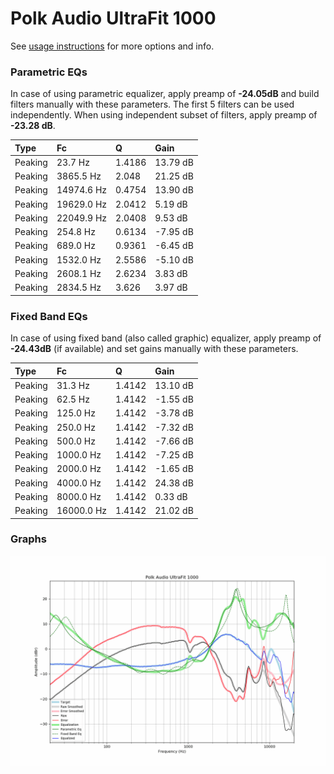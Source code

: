 # Polk Audio UltraFit 1000
See [usage instructions](https://github.com/jaakkopasanen/AutoEq#usage) for more options and info.

### Parametric EQs
In case of using parametric equalizer, apply preamp of **-24.05dB** and build filters manually
with these parameters. The first 5 filters can be used independently.
When using independent subset of filters, apply preamp of **-23.28 dB**.

| Type    | Fc         |      Q | Gain     |
|:--------|:-----------|:-------|:---------|
| Peaking | 23.7 Hz    | 1.4186 | 13.79 dB |
| Peaking | 3865.5 Hz  | 2.048  | 21.25 dB |
| Peaking | 14974.6 Hz | 0.4754 | 13.90 dB |
| Peaking | 19629.0 Hz | 2.0412 | 5.19 dB  |
| Peaking | 22049.9 Hz | 2.0408 | 9.53 dB  |
| Peaking | 254.8 Hz   | 0.6134 | -7.95 dB |
| Peaking | 689.0 Hz   | 0.9361 | -6.45 dB |
| Peaking | 1532.0 Hz  | 2.5586 | -5.10 dB |
| Peaking | 2608.1 Hz  | 2.6234 | 3.83 dB  |
| Peaking | 2834.5 Hz  | 3.626  | 3.97 dB  |

### Fixed Band EQs
In case of using fixed band (also called graphic) equalizer, apply preamp of **-24.43dB**
(if available) and set gains manually with these parameters.

| Type    | Fc         |      Q | Gain     |
|:--------|:-----------|:-------|:---------|
| Peaking | 31.3 Hz    | 1.4142 | 13.10 dB |
| Peaking | 62.5 Hz    | 1.4142 | -1.55 dB |
| Peaking | 125.0 Hz   | 1.4142 | -3.78 dB |
| Peaking | 250.0 Hz   | 1.4142 | -7.32 dB |
| Peaking | 500.0 Hz   | 1.4142 | -7.66 dB |
| Peaking | 1000.0 Hz  | 1.4142 | -7.25 dB |
| Peaking | 2000.0 Hz  | 1.4142 | -1.65 dB |
| Peaking | 4000.0 Hz  | 1.4142 | 24.38 dB |
| Peaking | 8000.0 Hz  | 1.4142 | 0.33 dB  |
| Peaking | 16000.0 Hz | 1.4142 | 21.02 dB |

### Graphs
![](./Polk%20Audio%20UltraFit%201000.png)